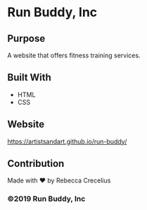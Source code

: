 # Run Buddy, Inc

## Purpose
A website that offers fitness training services. 

## Built With
* HTML
* CSS

## Website
https://artistsandart.github.io/run-buddy/

## Contribution
Made with ❤️ by Rebecca Crecelius

### ©️2019 Run Buddy, Inc 
